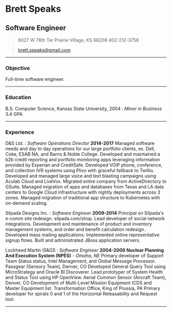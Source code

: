 # Brett Speaks
## Software Engineer

> 6027 W 76th Ter
> Prairie Village, KS 66208
> 402-212-3756

> [brett.speaks@gmail.com](brett.speaks@gmail.com)

------

### Objective

Full-time software engineer.

------

### Education

B.S. Computer Science, Kansas State University, 2004
: *Minor in Business*
  3.4 GPA

------

### Experience

D&S Ltd.
: *Software Operations Director*
  __2014-2017__
  Managed software needs and day to day operations for our large portfolio clients, ex. Dell, Coke, ESAB NA, and Barns & Noble College.
  Developed and maintained a b2b credit reporting and portfolio monitoring apps leveraging information provided by Experian and CreditSafe.
  Developed VOIP phone, conference, and collection IVR systems using Plivo with graceful fallback to Twillio.
  Developed and managed large voice and text blasting campaigns using Aculab Cloud and LiveVox.
  Migrated entire company from ActiveDirectory to GSuite.
  Managed migration of apps and databases from Texas and LA data centers to Google Cloud infrastructure with nightly deployments across 3 zones.
  Managed migration of traditional app structure to Kubernetes with on-demand scaling.

Silpada Designs Inc.
: *Software Engineer*
  __2009-2014__
  Principal on Silpada's e-comm site redesign. silpada.com/shop.
  Lead developer of social network integrations.
  Development and maintenance of product and inventory management systems, and order and benefit calculation redesign.
  Developed mass mailing applications.
  Implemented online representative signup flows.
  Built and administrated JBoss application servers.

Lockheed Martin IS&GS
: *Software Engineer*
  __2004-2009__
  __Nuclear Planning And Execution System (NPES)__ - *Omaha, NE*
    Primary developer of Support Team Status status, Intel Management, and Global Message Processor.
  Passgear (Sensory Team), Denver, CO
    Developed General Query Tool using MicroStrategy and Oracle BI Discoverer.
    Lead prototyper of System Health and Status Tool using HP OpenView.
  Aerial Common Sensor (Aircraft Team), Denver, CO
    Development of Multi-Level Mission Equipment ICDS and Master Equipment list.
  Transformation Office, King of Prussia, PA
    Primary developer for spirals 0 and 1 of the Horizontal Releasability and Request tool.

------
